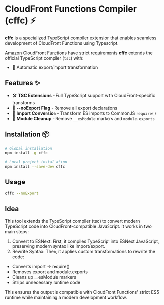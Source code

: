# CloudFront Functions Compiler (cffc) ⚡

**cffc** is a specialized TypeScript compiler extension that enables seamless development of CloudFront Functions using Typescript.

Amazon CloudFront Functions have strict requirements **cffc** extends the official TypeScript compiler (`tsc`) with:
- 🔄 Automatic export/import transformation

## Features ✨

- 🛠 **TSC Extensions** - Full TypeScript support with CloudFront-specific transforms
- 🚫 **--noExport Flag** - Remove all export declarations
- 🔄 **Import Conversion** - Transform ES imports to CommonJS `require()`
- 🧼 **Module Cleanup** - Remove `__esModule` markers and `module.exports`

## Installation 📦

```bash
# Global installation
npm install -g cffc

# Local project installation
npm install --save-dev cffc
```

## Usage 
```bash
cffc --noExport
```


## Idea
This tool extends the TypeScript compiler (tsc) to convert modern TypeScript code into CloudFront-compatible JavaScript. It works in two main steps:

1. Convert to ESNext: First, it compiles TypeScript into ESNext JavaScript, preserving modern syntax like import/export.
2. Rewrite Syntax: Then, it applies custom transformations to rewrite the code:

- Converts import → require()
- Removes export and module.exports
- Cleans up __esModule markers
- Strips unnecessary runtime code

This ensures the output is compatible with CloudFront Functions' strict ES5 runtime while maintaining a modern development workflow.